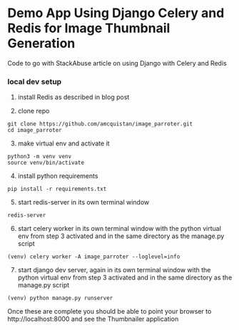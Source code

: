 # Demo App Using Django Celery and Redis for Image Thumbnail Generation
Code to go with StackAbuse article on using Django with Celery and Redis

### local dev setup

1) install Redis as described in blog post 

2) clone repo

```
git clone https://github.com/amcquistan/image_parroter.git
cd image_parroter
```

3) make virtual env and activate it

```
python3 -m venv venv
source venv/bin/activate
```

4) install python requirements

```
pip install -r requirements.txt
```

5) start redis-server in its own terminal window

```
redis-server
```

6) start celery worker in its own terminal window with the python virtual env from step 3 activated and in the same directory as the manage.py script

```
(venv) celery worker -A image_parroter --loglevel=info
```

7) start django dev server, again in its own terminal window with the python virtual env from step 3 activated and in the same directory as the manage.py script

```
(venv) python manage.py runserver
```

Once these are complete you should be able to point your browser to http://localhost:8000 and see the Thumbnailer application
